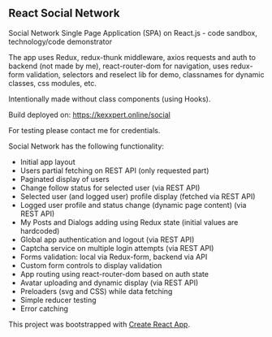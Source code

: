 ## React Social Network

Social Network Single Page Application (SPA) on React.js - code sandbox, technology/code demonstrator

The app uses Redux, redux-thunk middleware, axios requests and auth to backend (not made by me), react-router-dom for navigation, uses redux-form validation, selectors and reselect lib for demo, classnames for dynamic classes, css modules, etc.

Intentionally made without class components (using Hooks). 

Build deployed on: https://kexxpert.online/social

For testing please contact me for credentials.

Social Network has the following functionality:
- Initial app layout
- Users partial fetching on REST API (only requested part)
- Paginated display of users
- Change follow status for selected user (via REST API)
- Selected user (and logged user) profile display (fetched via REST API)
- Logged user profile and status change (dynamic page content) (via REST API)
- My Posts and Dialogs adding using Redux state (initial values are hardcoded)
- Global app authentication and logout (via REST API)
- Captcha service on multiple login attempts (via REST API)
- Forms validation: local via Redux-form, backend via API
- Custom form controls to display validation
- App routing using react-router-dom based on auth state
- Avatar uploading and dynamic display (via REST API)
- Preloaders (svg and CSS) while data fetching
- Simple reducer testing
- Error catching

This project was bootstrapped with [Create React App](https://github.com/facebook/create-react-app).
